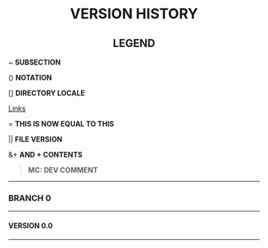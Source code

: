 <h1 align="center">VERSION HISTORY</h1>

<h2 align="center">LEGEND</h2>

~ **SUBSECTION**

() **NOTATION**

[] **DIRECTORY LOCALE**

[Links](https://www.github.com/FunKodeT/)

= **THIS IS NOW EQUAL TO THIS**

|| **FILE VERSION**

&+ **AND + CONTENTS**

> **MC: DEV COMMENT**

---

### BRANCH 0

---

#### VERSION 0.0

---
